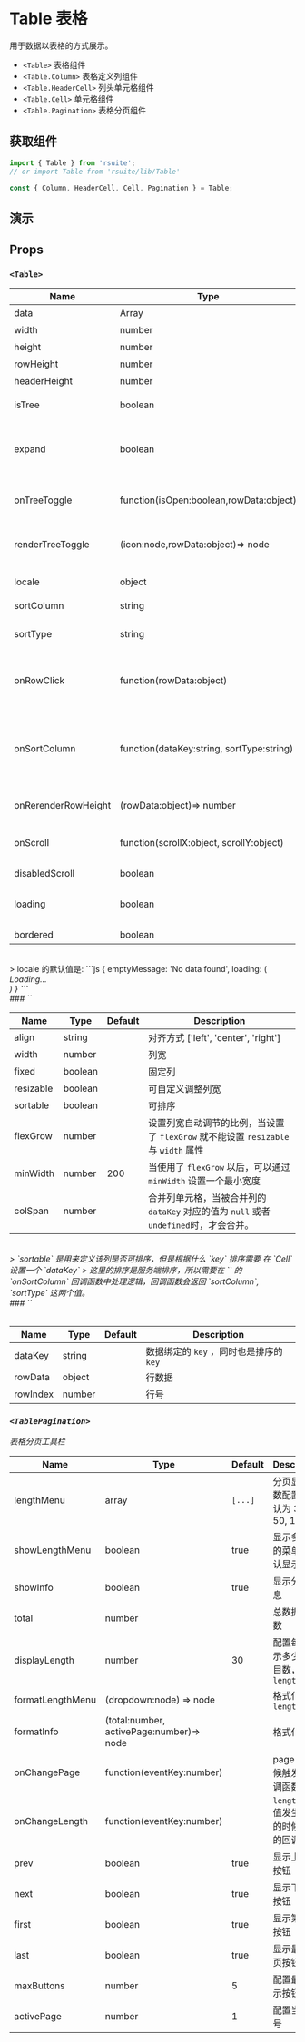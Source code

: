 # Table 表格 [<i class="icon icon-edit2" ></i>](https://github.com/rsuite/rsuite.github.io/blob/master/src/components/table/index.md)

用于数据以表格的方式展示。


- `<Table>` 表格组件
- `<Table.Column>`  表格定义列组件
- `<Table.HeaderCell>`  列头单元格组件
- `<Table.Cell>`  单元格组件
- `<Table.Pagination>` 表格分页组件


## 获取组件

```js
import { Table } from 'rsuite';
// or import Table from 'rsuite/lib/Table'

const { Column, HeaderCell, Cell, Pagination } = Table;
```


## 演示

<!--{demo}-->


## Props

### `<Table>`

| Name                | Type                                      | Default | Description                                 |
|---------------------|-------------------------------------------|---------|---------------------------------------------|
| data                | Array                                     |         | 表格数据                                        |
| width               | number                                    |         | 宽度                                          |
| height              | number                                    | 200     | 高度                                          |
| rowHeight           | number                                    | 36      | 行高                                          |
| headerHeight        | number                                    | 36      | 表头高度                                        |
| isTree              | boolean                                   |         | 是否展示为树表格                                    |
| expand              | boolean                                   |         | 展开所有节点，`isTree`为 `tree` 时，该属性有效             |
| onTreeToggle        | function(isOpen:boolean,rowData:object)   |         | 树形表格，在展开节点的回调函数                             |
| renderTreeToggle    | (icon:node,rowData:object)=> node         |         | 树形表格，在展开节点的回调函数                             |
| locale              | object                                    |         | 本地化语言配置                                     |
| sortColumn          | string                                    |         | 排序列名称                                       |
| sortType            | string                                    |         | 排序类型  ['desc', 'asc']                       |
| onRowClick          | function(rowData:object)                  |         | 行点击后的回调函数， 返回 `rowDate`                     |
| onSortColumn        | function(dataKey:string, sortType:string) |         | 点击排序列的回调函数，返回 `sortColumn`, `sortType` 这两个值 |
| onRerenderRowHeight | (rowData:object)=> number                 |         | 重新渲染行高                                      |
| onScroll            | function(scrollX:object, scrollY:object)  |         | 滚动条滚动时候的回调函数                                |
| disabledScroll      | boolean                                   |         | 禁用滚动                                        |
| loading             | boolean                                   |         | 显示 loading 状态                               |
| bordered            | boolean                                   |         | 显示边框线                                       |
<br>
> locale 的默认值是:
```js
{
  emptyMessage: 'No data found',
  loading: (
    <div>
      <i className="icon icon-cog icon-lg icon-spin" />
      <span>Loading...</span>
    </div>
  )
}
```

<br>
###  `<Column>`

| Name      | Type   | Default | Description                                                |
|-----------|--------|---------|------------------------------------------------------------|
| align     | string |         | 对齐方式 ['left', 'center', 'right']                           |
| width     | number |         | 列宽                                                         |
| fixed     | boolean   |         | 固定列                                                        |
| resizable | boolean   |         | 可自定义调整列宽                                                   |
| sortable  | boolean   |         | 可排序                                                        |
| flexGrow  | number |         | 设置列宽自动调节的比例，当设置了 `flexGrow` 就不能设置 `resizable` 与 `width` 属性 |
| minWidth  | number | 200     | 当使用了 `flexGrow` 以后，可以通过 `minWidth` 设置一个最小宽度                |
| colSpan   | number |         | 合并列单元格，当被合并列的 `dataKey` 对应的值为 `null` 或者 `undefined`时，才会合并。 |
<br>
> `sortable` 是用来定义该列是否可排序，但是根据什么 `key` 排序需要 在 `Cell` 设置一个 `dataKey`
> 这里的排序是服务端排序，所以需要在 `<Table>` 的 `onSortColumn` 回调函数中处理逻辑，回调函数会返回 `sortColumn`, `sortType` 这两个值。

<br>
###  `<Cell>`

| Name     | Type   | Default | Description                |
|----------|--------|---------|----------------------------|
| dataKey  | string |         | 数据绑定的 `key` ，同时也是排序的 `key` |
| rowData  | object |         | 行数据                        |
| rowIndex | number |         | 行号                         |

### `<TablePagination>`

表格分页工具栏

| Name             | Type                                     | Default | Description                  |
|------------------|------------------------------------------|---------|------------------------------|
| lengthMenu       | array                                    | `[...]` | 分页显示行数配置，默认为 30, 50, 100     |
| showLengthMenu   | boolean                                  | true    | 显示多少行的菜单，默认显示                |
| showInfo         | boolean                                  | true    | 显示分页信息                       |
| total            | number                                   |         | 总数据条目数                       |
| displayLength    | number                                   | 30      | 配置每页显示多少行条目数，对应 `lengthMenu` |
| formatLengthMenu | (dropdown:node) => node                  |         | 格式化 `lengthMenu`             |
| formatInfo       | (total:number, activePage:number)=> node |         | 格式化 `info`                   |
| onChangePage     | function(eventKey:number)                |         | page 改变时候触发的回调函数             |
| onChangeLength   | function(eventKey:number)                |         | `lengthMenu` 值发生改变的时候触发的回调函数 |
| prev             | boolean                                  | true    | 显示上一页按钮                      |
| next             | boolean                                  | true    | 显示下一页按钮                      |
| first            | boolean                                  | true    | 显示第一页按钮                      |
| last             | boolean                                  | true    | 显示最后一页按钮                     |
| maxButtons       | number                                   | 5       | 配置最多显示按钮数量                   |
| activePage       | number                                   | 1       | 配置当前页号                       |
